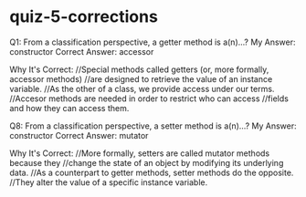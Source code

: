 # quiz-5-corrections
Q1: From a classification perspective, a getter method is a(n)...?
My Answer: constructor 
Correct Answer: accessor

Why It's Correct: 
//Special methods called getters (or, more formally, accessor methods) 
//are designed to retrieve the value of an instance variable. 
//As the other of a class, we provide access under our terms. 
//Accesor methods are needed in order to restrict who can access 
//fields and how they can access them.

Q8: From a classification perspective, a setter method is a(n)...?
My Answer: constructor 
Correct Answer: mutator

Why It's Correct:
//More formally, setters are called mutator methods because they 
//change the state of an object by modifying its underlying data.
//As a counterpart to getter methods, setter methods do the opposite. 
//They alter the value of a specific instance variable.
